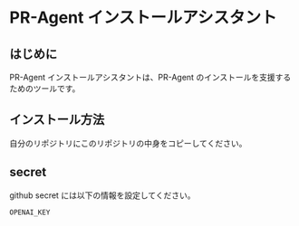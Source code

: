 # PR-Agent インストールアシスタント

## はじめに

PR-Agent インストールアシスタントは、PR-Agent のインストールを支援するためのツールです。

## インストール方法

自分のリポジトリにこのリポジトリの中身をコピーしてください。

## secret

github secret には以下の情報を設定してください。

```
OPENAI_KEY
```

